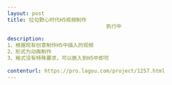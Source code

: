 ```yaml
---                
layout: post       
title: 拉勾野心时代H5视频制作
                                执行中
           
description: 
1、根据现有创意制作H5中插入的视频
2、形式为动画制作
3、格式没有特殊要求，可以嵌入到H5中即可
     
contenturl: https://pro.lagou.com/project/1257.html      
---                 
```

